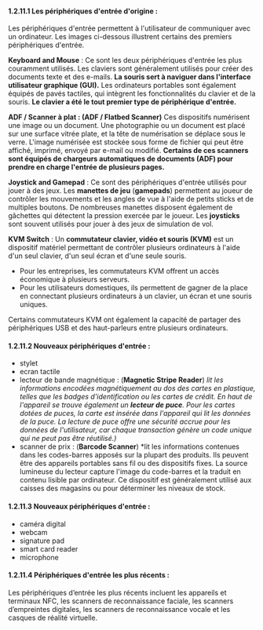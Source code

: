 

#### 1.2.11.1 Les périphériques d'entrée d'origine :

Les périphériques d'entrée permettent à l'utilisateur de communiquer avec un ordinateur. 
Les images ci-dessous illustrent certains des premiers périphériques d'entrée.

**Keyboard and Mouse** :
Ce sont les deux périphériques d'entrée les plus couramment utilisés.
Les claviers sont généralement utilisés pour créer des documents texte et des e-mails.
**La souris sert à naviguer dans l'interface utilisateur graphique (GUI).**
Les ordinateurs portables sont également équipés de pavés tactiles, qui intègrent les fonctionnalités du clavier et de la souris. 
**Le clavier a été le tout premier type de périphérique d'entrée.**

**ADF / Scanner à plat : (ADF / Flatbed Scanner)**
Ces dispositifs numérisent une image ou un document.
Une photographie ou un document est placé sur une surface vitrée plate, et la tête de numérisation se déplace sous le verre. 
L'image numérisée est stockée sous forme de fichier qui peut être affiché, imprimé, envoyé par e-mail ou modifié. 
**Certains de ces scanners sont équipés de chargeurs automatiques de documents (**ADF**) pour prendre en charge l'entrée de plusieurs pages.**

**Joystick and Gamepad** :
Ce sont des périphériques d'entrée utilisés pour jouer à des jeux. 
Les **manettes de jeu** (**gamepads**) permettent au joueur de contrôler les mouvements et les angles de vue à l'aide de petits sticks et de multiples boutons. De nombreuses manettes disposent également de gâchettes qui détectent la pression exercée par le joueur. Les **joysticks** sont souvent utilisés pour jouer à des jeux de simulation de vol.

**KVM Switch** :
Un **commutateur clavier, vidéo et souris (KVM)** est un dispositif matériel permettant de contrôler plusieurs ordinateurs à l'aide d'un seul clavier, d'un seul écran et d'une seule souris.

- Pour les entreprises, les commutateurs KVM offrent un accès économique à plusieurs serveurs.
- Pour les utilisateurs domestiques, ils permettent de gagner de la place en connectant plusieurs ordinateurs à un clavier, un écran et une souris uniques.

Certains commutateurs KVM ont également la capacité de partager des périphériques USB et des haut-parleurs entre plusieurs ordinateurs.


#### 1.2.11.2 Nouveaux périphériques d'entrée :

- stylet 
- ecran tactile
- lecteur de bande magnétique : (**Magnetic Stripe Reader**)
	 *lit les informations encodées magnétiquement au dos des cartes en plastique, telles que les badges d'identification ou les cartes de crédit.
	 En haut de l'appareil se trouve également un **lecteur de puce**. Pour les cartes dotées de puces, la carte est insérée dans l'appareil qui lit les données de la puce. La lecture de puce offre une sécurité accrue pour les données de l'utilisateur, car chaque transaction génère un code unique qui ne peut pas être réutilisé.)*
- scanner de prix : (**Barcode Scanner**) 
	*lit les informations contenues dans les codes-barres apposés sur la plupart des produits. Ils peuvent être des appareils portables sans fil ou des dispositifs fixes. La source lumineuse du lecteur capture l'image du code-barres et la traduit en contenu lisible par ordinateur. Ce dispositif est généralement utilisé aux caisses des magasins ou pour déterminer les niveaux de stock.

#### 1.2.11.3 Nouveaux périphériques d'entrée :

- caméra digital
- webcam
- signature pad
- smart card reader
- microphone

#### 1.2.11.4 Périphériques d'entrée les plus récents :

Les périphériques d’entrée les plus récents incluent les appareils et terminaux NFC, les scanners de reconnaissance faciale, les scanners d’empreintes digitales, les scanners de reconnaissance vocale et les casques de réalité virtuelle.